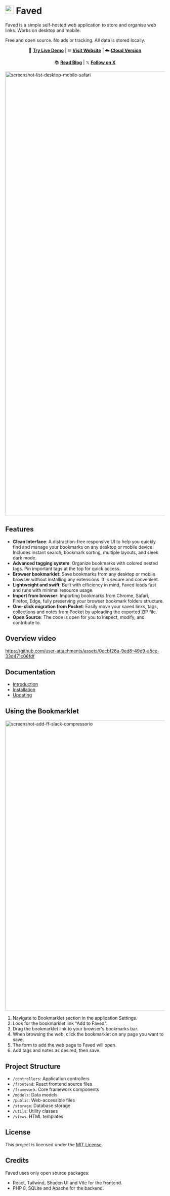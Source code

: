   
#  <img height="27px" src="https://github.com/user-attachments/assets/f96ecc14-bc29-4769-828e-c94cb3c87b9e" /> Faved

Faved is a simple self-hosted web application to store and organise web links. Works on desktop and mobile.

Free and open source. No ads or tracking. All data is stored locally. 

<div align="center">
  
  🧪 **[Try Live Demo](https://demo.faved.dev/)** | 🌐 **[Visit Website](https://faved.dev/)** |  ☁️ **[Cloud Version](https://faved.dev/waitlist?ref=gh-readme)** 
</div>
<div align="center">
  
  📚 **[Read Blog](https://faved.dev/blog)** | 𝕏 **[Follow on X](https://x.com/FavedTool)**
</div>

<img width="2400" height="1400" alt="screenshot-list-desktop-mobile-safari" src="https://github.com/user-attachments/assets/9b5fb4d4-6b95-4fae-a9bd-fb1600a3d00c" />


## Features

- **Clean Interface**: A distraction-free responsive UI to help you quickly find and manage your bookmarks on any desktop or mobile device. Includes instant search, bookmark sorting, multiple layouts, and sleek dark mode.
- **Advanced tagging system**: Organize bookmarks with colored nested tags. Pin important tags at the top for quick access.
- **Browser bookmarklet**: Save bookmarks from any desktop or mobile browser without installing any extensions. It is secure and convenient.
- **Lightweight and swift**: Built with efficiency in mind, Faved loads fast and runs with minimal resource usage.
- **Import from browser**: Importing bookmarks from Chrome, Safari, Firefox, Edge, fully preserving your browser bookmark folders structure.
- **One-click migration from Pocket**: Easily move your saved links, tags, collections and notes from Pocket by uploading the exported ZIP file.
- **Open Source**: The code is open for you to inspect, modify, and contribute to.

## Overview video

https://github.com/user-attachments/assets/0ecbf26a-9ed8-49d9-a5ce-33d471c06fdf

## Documentation

- [Introduction](https://faved.dev/docs/getting-started/introduction)
- [Installation](https://faved.dev/docs/getting-started/installation)
- [Updating](https://faved.dev/docs/getting-started/updating)


## Using the Bookmarklet

<img width="731" height="914" alt="screenshot-add-ff-slack-compressorio" src="https://github.com/user-attachments/assets/c7002582-d6f4-4716-a3d5-0c6cc1a4e5bb" />

1. Navigate to Bookmarklet section in the application Settings. 
2. Look for the bookmarklet link "Add to Faved".
2. Drag the bookmarklet link to your browser's bookmarks bar.
3. When browsing the web, click the bookmarklet on any page you want to save.
4. The form to add the web page to Faved will open.
5. Add tags and notes as desired, then save.


## Project Structure

- `/controllers`: Application controllers
- `/frontend`: React frontend source files
- `/framework`: Core framework components
- `/models`: Data models
- `/public`: Web-accessible files
- `/storage`: Database storage
- `/utils`: Utility classes
- `/views`: HTML templates

## License

This project is licensed under the [MIT License](LICENSE).

## Credits

Faved uses only open source packages:

- React, Tailwind, Shadcn UI and Vite for the frontend.
- PHP 8, SQLite and Apache for the backend.
